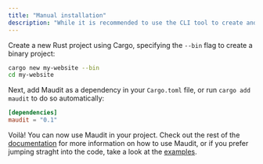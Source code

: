 ```yaml
---
title: "Manual installation"
description: "While it is recommended to use the CLI tool to create and manage Maudit projects, it is also possible to manually install Maudit like any other Rust library."
---
```


Create a new Rust project using Cargo, specifying the `--bin` flag to create a binary project:

```bash
cargo new my-website --bin
cd my-website
```

Next, add Maudit as a dependency in your `Cargo.toml` file, or run `cargo add maudit` to do so automatically:

```toml
[dependencies]
maudit = "0.1"
```

Voilà! You can now use Maudit in your project. Check out the rest of the [documentation](/docs) for more information on how to use Maudit, or if you prefer jumping straght into the code, take a look at the [examples](https://github.com/Princesseuh/maudit/tree/main/examples).
